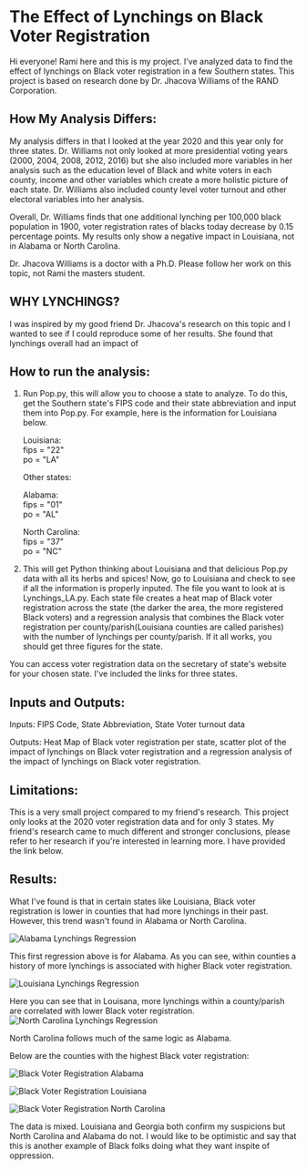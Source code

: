 # The Effect of Lynchings on Black Voter Registration

Hi everyone! Rami here and this is my project. I've analyzed data to find the effect of lynchings on Black voter registration in a few Southern states. This project is based on research done by Dr. Jhacova Williams of the RAND Corporation.

## How My Analysis Differs:

My analysis differs in that I looked at the year 2020 and this year only for three states. Dr. Williams not only looked at more presidential voting years (2000, 2004, 2008, 2012, 2016) but she also included more variables in her analysis such as the education level of Black and white voters in each county, income and other variables which create a more holistic picture of each state. Dr. Williams also included county level voter turnout and other electoral variables into her analysis.

Overall, Dr. Williams finds that one additional lynching per 100,000 black
population in 1900, voter registration rates of blacks today decrease by 0.15 percentage points. My results only show a negative impact in Louisiana, not in Alabama or North Carolina.

Dr. Jhacova Williams is a doctor with a Ph.D. Please follow her work on this topic, not Rami the masters student.

## WHY LYNCHINGS?

I was inspired by my good friend Dr. Jhacova's research on this topic and I wanted to see if I could reproduce some of her results. She found that lynchings overall had an impact of 



## How to run the analysis:

1. Run Pop.py, this will allow you to choose a state to analyze. To do this, get the Southern state's FIPS code and their state abbreviation and input them into Pop.py. For example, here is the information for Louisiana below.

    Louisiana:  
    fips = "22"  
    po = "LA"

    Other states:

    Alabama:  
    fips = "01"  
    po = "AL"

    North Carolina:  
    fips = "37"  
    po = "NC"

2. This will get Python thinking about Louisiana and that delicious Pop.py data with all its herbs and spices! Now, go to Louisiana and check to see if all the information is properly inputed. The file you want to look at is Lynchings_LA.py. Each state file creates a heat map of Black voter registration across the state (the darker the area, the more registered Black voters) and a regression analysis that combines the Black voter registration per county/parish(Louisiana counties are called parishes) with the number of lynchings per county/parish. If it all works, you should get three figures for the state.

You can access voter registration data on the secretary of state's website for your chosen state. I've included the links for three states.



## Inputs and Outputs:

Inputs: FIPS Code, State Abbreviation, State Voter turnout data

Outputs: Heat Map of Black voter registration per state, scatter plot of the impact of lynchings on Black voter registration and a regression analysis of the impact of lynchings on Black voter registration.

## Limitations: 

This is a very small project compared to my friend's research. This project only looks at the 2020 voter registration data and for only 3 states. My friend's research came to much different and stronger conclusions, please refer to her research if you're interested in learning more. I have provided the link below. 

## Results:

 What I've found is that in certain states like Louisiana, Black voter registration is lower in counties that had more lynchings in their past. However, this trend wasn't found in Alabama or North Carolina.

![Alabama Lynchings Regression](RegressionLynchingsAL.png)

This first regression above is for Alabama. As you can see, within counties a history of more lynchings is associated with higher Black voter registration.

![Louisiana Lynchings Regression](RegressionLynchingsLA.png)

Here you can see that in Louisana, more lynchings within a county/parish are correlated with lower Black voter registration.
![North Carolina Lynchings Regression](RegressionLynchingsNC.png)

North Carolina follows much of the same logic as Alabama.

Below are the counties with the highest Black voter registration:

![Black Voter Registration Alabama](ALBlackVoterRegCounty.png)

![Black Voter Registration Louisiana](LA_Votermap.PNG)

![Black Voter Registration North Carolina](NC_Votermap.PNG)

The data is mixed. Louisiana and Georgia both confirm my suspicions but North Carolina and Alabama do not. I would like to be optimistic and say that this is another example of Black folks doing what they want inspite of oppression.